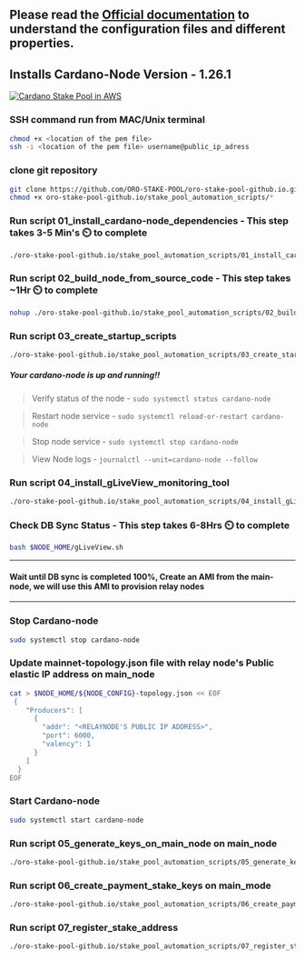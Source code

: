## Please read the [Official documentation](https://docs.cardano.org/projects/cardano-node/en/latest/index.html) to understand the configuration files and different properties.

## Installs Cardano-Node Version - 1.26.1 

[![Cardano Stake Pool in AWS](http://www.oroops.com.s3-website-us-east-1.amazonaws.com/images/thumbnail.png)](https://www.youtube.com/channel/UC03xhqQTPQL035gNjeuTWGg)


### SSH command run from MAC/Unix terminal

```bash
chmod +x <location of the pem file>
ssh -i <location of the pem file> username@public_ip_adress
```

### clone git repository
```bash
git clone https://github.com/ORO-STAKE-POOL/oro-stake-pool-github.io.git
chmod +x oro-stake-pool-github.io/stake_pool_automation_scripts/*
```

### Run script 01_install_cardano-node_dependencies - This step takes 3-5 Min's :timer_clock: to complete
```bash
./oro-stake-pool-github.io/stake_pool_automation_scripts/01_install_cardano-node_dependencies.sh
```

### Run script 02_build_node_from_source_code - This step takes ~1Hr :timer_clock: to complete
```bash
nohup ./oro-stake-pool-github.io/stake_pool_automation_scripts/02_build_node_and_configure.sh &
```

### Run script 03_create_startup_scripts 
```bash
./oro-stake-pool-github.io/stake_pool_automation_scripts/03_create_startup_scripts.sh
```
##### Your cardano-node is up and running!!
> Verify status of the node - `sudo systemctl status cardano-node`

> Restart node service - `sudo systemctl reload-or-restart cardano-node`

> Stop node service - `sudo systemctl stop cardano-node`

> View Node logs - `journalctl --unit=cardano-node --follow`

### Run script 04_install_gLiveView_monitoring_tool
```bash
./oro-stake-pool-github.io/stake_pool_automation_scripts/04_install_gLiveView_monitoring_tool.sh
```

### Check DB Sync Status  - This step takes 6-8Hrs :timer_clock: to complete
```bash
bash $NODE_HOME/gLiveView.sh
```

----

#### Wait until DB sync is completed 100%, Create an AMI from the main-node, we will use this AMI to provision relay nodes

----

### Stop Cardano-node
```bash
sudo systemctl stop cardano-node
```

### Update mainnet-topology.json file with relay node's Public elastic IP address on main_node
```bash
cat > $NODE_HOME/${NODE_CONFIG}-topology.json << EOF 
 {
    "Producers": [
      {
        "addr": "<RELAYNODE'S PUBLIC IP ADDRESS>",
        "port": 6000,
        "valency": 1
      }
    ]
  }
EOF
```
### Start Cardano-node
```bash
sudo systemctl start cardano-node
```
### Run script 05_generate_keys_on_main_node on main_node
```bash
./oro-stake-pool-github.io/stake_pool_automation_scripts/05_generate_keys_on_main_node.sh
```

### Run script 06_create_payment_stake_keys on main_mode
```bash
./oro-stake-pool-github.io/stake_pool_automation_scripts/06_create_payment_stake_keys.sh
```

### Run script 07_register_stake_address
```bash
./oro-stake-pool-github.io/stake_pool_automation_scripts/07_register_stake_address.sh
```


